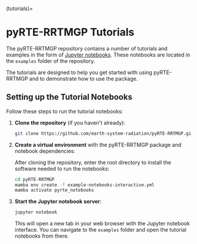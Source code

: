 (tutorials)=
# pyRTE-RRTMGP Tutorials

The pyRTE-RRTMGP repository contains a number of tutorials and examples in the form of  [Jupyter notebooks](https://docs.jupyter.org). These notebooks are located in the `examples` folder of the repository.

The tutorials are designed to help you get started with using pyRTE-RRTMGP and to demonstrate how to use the package.

## Setting up the Tutorial Notebooks

Follow these steps to run the tutorial notebooks:

1. **Clone the repository** (if you haven't already):

    ```bash
    git clone https://github.com/earth-system-radiation/pyRTE-RRTMGP.git
    ```

2. **Create a virtual environment** with the pyRTE-RRTMGP package and notebook dependencies:

    After cloning the repository, enter the root directory to install the software needed to run the notebooks:
    ```bash
    cd pyRTE-RRTMGP
    mamba env create -f example-notebooks-interactive.yml
    mamba activate pyrte_notebooks
    ```

3. **Start the Jupyter notebook server**:

    ```bash
    jupyter notebook
    ```

    This will open a new tab in your web browser with the Jupyter notebook interface. You can navigate to the `examples` folder and open the tutorial notebooks from there.

<!--
Note about including interactive notebooks in the documentation:
- We can't include interactive notebooks in the documentation directly because they require a running Jupyter server to work. readthedocs doesn't support running Jupyter notebooks interactively.
- We could include links to run the notebooks on Google Colab (``[![Open In Colab](https://colab.research.google.com/assets/colab-badge.svg)](https://colab.research.google.com/github/your-repo/your-notebook.ipynb)``). However, this requires setting up the environments with the required packages (potentially with something like https://pypi.org/project/condacolab/).
 -->
